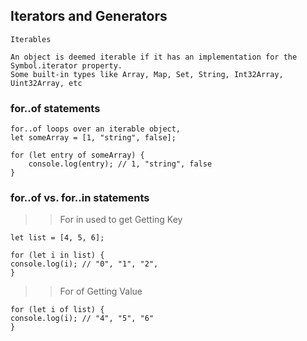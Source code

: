 ## Iterators and Generators
    Iterables

    An object is deemed iterable if it has an implementation for the Symbol.iterator property. 
    Some built-in types like Array, Map, Set, String, Int32Array, Uint32Array, etc

### for..of statements

    for..of loops over an iterable object, 
    let someArray = [1, "string", false];

    for (let entry of someArray) {
        console.log(entry); // 1, "string", false
    }

### for..of vs. for..in statements

>> For in used to get Getting Key

    let list = [4, 5, 6];

    for (let i in list) {
    console.log(i); // "0", "1", "2",  
    }

>> For of Getting Value

    for (let i of list) {
    console.log(i); // "4", "5", "6"  
    }






